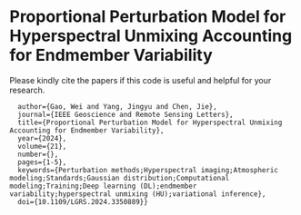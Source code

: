 #  Proportional Perturbation Model for Hyperspectral Unmixing Accounting for Endmember Variability

Please kindly cite the papers if this code is useful and helpful for your research.

```@ARTICLE{10382701,
  author={Gao, Wei and Yang, Jingyu and Chen, Jie},
  journal={IEEE Geoscience and Remote Sensing Letters}, 
  title={Proportional Perturbation Model for Hyperspectral Unmixing Accounting for Endmember Variability}, 
  year={2024},
  volume={21},
  number={},
  pages={1-5},
  keywords={Perturbation methods;Hyperspectral imaging;Atmospheric modeling;Standards;Gaussian distribution;Computational modeling;Training;Deep learning (DL);endmember variability;hyperspectral unmixing (HU);variational inference},
  doi={10.1109/LGRS.2024.3350889}}
